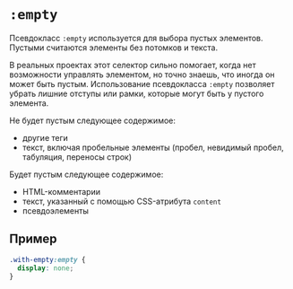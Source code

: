 <link rel="stylesheet" href="../../VSCODE/markdown.css">

# `:empty`

Псевдокласс `:empty` используется для выбора пустых элементов. Пустыми считаются элементы без потомков и текста.

В реальных проектах этот селектор сильно помогает, когда нет возможности управлять элементом, но точно знаешь, что иногда он может быть пустым. Использование псевдокласса `:empty` позволяет убрать лишние отступы или рамки, которые могут быть у пустого элемента.

Не будет пустым следующее содержимое:

- другие теги
- текст, включая пробельные элементы (пробел, невидимый пробел, табуляция, переносы строк)

Будет пустым следующее содержимое:

- HTML-комментарии
- текст, указанный с помощью CSS-атрибута `content`
- псевдоэлементы

## Пример

```css
.with-empty:empty {
  display: none;
}
```
